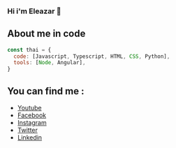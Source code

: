 ### Hi i'm Eleazar 👋

## About me in code
```javascript
const thai = {
  code: [Javascript, Typescript, HTML, CSS, Python],
  tools: [Node, Angular],
}
```

## You can find me :
- [Youtube](https://www.youtube.com/channel/UCsbo-IqSo7Vlgq7Bvka2ISA)
- [Facebook](https://www.facebook.com/eleazar.huamanpanduro/)
- [Instagram](https://www.instagram.com/levihp_/?hl=es-la)
- [Twitter](https://twitter.com/eleazarhua)
- [Linkedin](https://www.linkedin.com/in/eleazar-huaman/)
<!--
**Aerendire/Aerendire** is a ✨ _special_ ✨ repository because its `README.md` (this file) appears on your GitHub profile.

Here are some ideas to get you started:

- 🔭 I’m currently working on ...
- 🌱 I’m currently learning ...
- 👯 I’m looking to collaborate on ...
- 🤔 I’m looking for help with ...
- 💬 Ask me about ...
- 📫 How to reach me: ...
- 😄 Pronouns: ...
- ⚡ Fun fact: ...
-->

